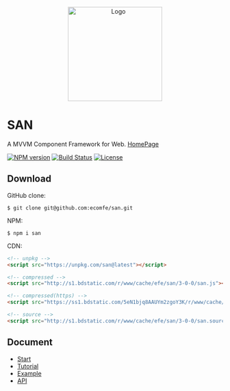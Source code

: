 <p align="center">
    <a href="https://ecomfe.github.io/san/">
        <img src="https://ecomfe.github.io/san/img/logo-colorful.svg" alt="Logo" height="220">
    </a>
</p>

# SAN

A MVVM Component Framework for Web. [HomePage](https://ecomfe.github.io/san/)

[![NPM version](http://img.shields.io/npm/v/san.svg?style=flat-square)](https://npmjs.org/package/san)
[![Build Status](https://img.shields.io/circleci/project/ecomfe/san/master.svg?style=flat-square)](https://circleci.com/gh/ecomfe/san/tree/master)
[![License](https://img.shields.io/github/license/ecomfe/san.svg?style=flat-square)](https://npmjs.org/package/san)




## Download

GitHub clone:

```
$ git clone git@github.com:ecomfe/san.git
```

NPM:

```
$ npm i san
```

CDN:

```html
<!-- unpkg -->
<script src="https://unpkg.com/san@latest"></script>

<!-- compressed -->
<script src="http://s1.bdstatic.com/r/www/cache/efe/san/3-0-0/san.js"></script>

<!-- compressed(https) -->
<script src="https://ss1.bdstatic.com/5eN1bjq8AAUYm2zgoY3K/r/www/cache/efe/san/3-0-0/san.js"></script>

<!-- source -->
<script src="http://s1.bdstatic.com/r/www/cache/efe/san/3-0-0/san.source.js"></script>
```

## Document

- [Start](https://ecomfe.github.io/san/tutorial/start/)
- [Tutorial](https://ecomfe.github.io/san/tutorial/setup/)
- [Example](https://ecomfe.github.io/san/example/)
- [API](https://ecomfe.github.io/san/doc/api/)
